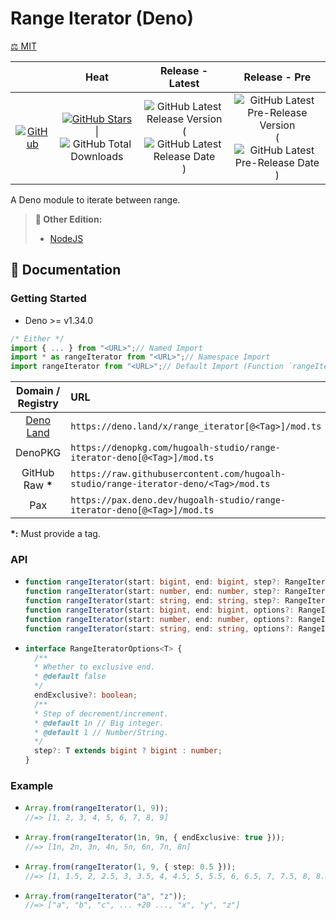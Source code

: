 # Range Iterator (Deno)

[⚖️ MIT](./LICENSE.md)

|  | **Heat** | **Release - Latest** | **Release - Pre** |
|:-:|:-:|:-:|:-:|
| [![GitHub](https://img.shields.io/badge/GitHub-181717?logo=github&logoColor=ffffff&style=flat-square "GitHub")](https://github.com/hugoalh-studio/range-iterator-deno) | [![GitHub Stars](https://img.shields.io/github/stars/hugoalh-studio/range-iterator-deno?label=&logoColor=ffffff&style=flat-square "GitHub Stars")](https://github.com/hugoalh-studio/range-iterator-deno/stargazers) \| ![GitHub Total Downloads](https://img.shields.io/github/downloads/hugoalh-studio/range-iterator-deno/total?label=&style=flat-square "GitHub Total Downloads") | ![GitHub Latest Release Version](https://img.shields.io/github/release/hugoalh-studio/range-iterator-deno?sort=semver&label=&style=flat-square "GitHub Latest Release Version") (![GitHub Latest Release Date](https://img.shields.io/github/release-date/hugoalh-studio/range-iterator-deno?label=&style=flat-square "GitHub Latest Release Date")) | ![GitHub Latest Pre-Release Version](https://img.shields.io/github/release/hugoalh-studio/range-iterator-deno?include_prereleases&sort=semver&label=&style=flat-square "GitHub Latest Pre-Release Version") (![GitHub Latest Pre-Release Date](https://img.shields.io/github/release-date-pre/hugoalh-studio/range-iterator-deno?label=&style=flat-square "GitHub Latest Pre-Release Date")) |

A Deno module to iterate between range.

> **🔗 Other Edition:**
>
> - [NodeJS](https://github.com/hugoalh-studio/range-iterator-nodejs)

## 📓 Documentation

### Getting Started

- Deno >= v1.34.0

```ts
/* Either */
import { ... } from "<URL>";// Named Import
import * as rangeIterator from "<URL>";// Namespace Import
import rangeIterator from "<URL>";// Default Import (Function `rangeIterator`)
```

| **Domain / Registry** | **URL** |
|:-:|:--|
| [Deno Land](https://deno.land/x/range_iterator) | `https://deno.land/x/range_iterator[@<Tag>]/mod.ts` |
| DenoPKG | `https://denopkg.com/hugoalh-studio/range-iterator-deno[@<Tag>]/mod.ts` |
| GitHub Raw **\*** | `https://raw.githubusercontent.com/hugoalh-studio/range-iterator-deno/<Tag>/mod.ts` |
| Pax | `https://pax.deno.dev/hugoalh-studio/range-iterator-deno[@<Tag>]/mod.ts` |

**\*:** Must provide a tag.

### API

- ```ts
  function rangeIterator(start: bigint, end: bigint, step?: RangeIteratorOptions<bigint>["step"]): Generator<bigint, void, unknown>;
  function rangeIterator(start: number, end: number, step?: RangeIteratorOptions<number>["step"]): Generator<number, void, unknown>;
  function rangeIterator(start: string, end: string, step?: RangeIteratorOptions<string>["step"]): Generator<string, void, unknown>;
  function rangeIterator(start: bigint, end: bigint, options?: RangeIteratorOptions<bigint>): Generator<bigint, void, unknown>;
  function rangeIterator(start: number, end: number, options?: RangeIteratorOptions<number>): Generator<number, void, unknown>;
  function rangeIterator(start: string, end: string, options?: RangeIteratorOptions<string>): Generator<string, void, unknown>;
  ```
- ```ts
  interface RangeIteratorOptions<T> {
    /**
    * Whether to exclusive end.
    * @default false
    */
    endExclusive?: boolean;
    /**
    * Step of decrement/increment.
    * @default 1n // Big integer.
    * @default 1 // Number/String.
    */
    step?: T extends bigint ? bigint : number;
  }
  ```

### Example

- ```ts
  Array.from(rangeIterator(1, 9));
  //=> [1, 2, 3, 4, 5, 6, 7, 8, 9]
  ```
- ```ts
  Array.from(rangeIterator(1n, 9n, { endExclusive: true }));
  //=> [1n, 2n, 3n, 4n, 5n, 6n, 7n, 8n]
  ```
- ```ts
  Array.from(rangeIterator(1, 9, { step: 0.5 }));
  //=> [1, 1.5, 2, 2.5, 3, 3.5, 4, 4.5, 5, 5.5, 6, 6.5, 7, 7.5, 8, 8.5, 9]
  ```
- ```ts
  Array.from(rangeIterator("a", "z"));
  //=> ["a", "b", "c", ... +20 ..., "x", "y", "z"]
  ```
